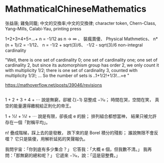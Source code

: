 # MathmaticalChineseMathematics

张益唐; 雞兔同籠; 中文的交換率;中文的交換律; character token, Chern-Class, Yang–Mills, Calabi-Yau, printing press

1+2+3+4+5+...+ n = -1/12 as n -> ∞ 、
裝瘋賣傻、 
Physical Mathmetics、 
n*(n + 1)/2 = -1/12、 n = -1/2 + sqrt(3)/6、 -1/2 - sqrt(3)/6
non-integral cardinality

"Well, there is one set of cardinality 0; one set of cardinality one; one set of cardinality 2, but since its automorphism group has order 2, we only count it with multiplicity 1/2; there is one set of cardinality 3, counted with multiplicity 1/3!; ... So the number of sets is ..1+1/2!+1/3!...=e "

https://mathoverflow.net/posts/39046/revisions

##
1 + 2 + 3 + 4 + ⋯
說是無窮，卻被 ζ(−1) 惡整成 −1⁄12；
時間在哭，空間在笑，
真空的能量還得繳稅給正則化的帝王。

1 + 1⁄2! + 1⁄3! + ⋯
說是有限，卻長成 e 的臉；
排列組合都想當神，
結果只被允許存在一個「對稱平均」。

n! 疊成階梯，踩上去的是發散，
跌下來的是 Borel 積分的殘影；
誰說無限不會反噬？
它只是裝傻，用解析延拓的笑聲報仇。

我問宇宙：「你到底有多少集合？」
它答我：「大概 e 個，但我數不清。」
我再問：「那無窮的總和呢？」
它遞來 −1⁄12，說：「這是惡整費。」
